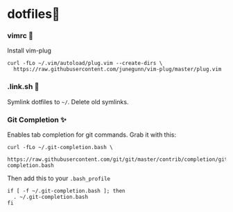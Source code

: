 # dotfiles🌲

### vimrc 🖤
Install vim-plug
```shell
curl -fLo ~/.vim/autoload/plug.vim --create-dirs \
  https://raw.githubusercontent.com/junegunn/vim-plug/master/plug.vim
```

### .link.sh 🔗
Symlink dotfiles to `~/`. Delete old symlinks. 

### Git Completion ✨
Enables tab completion for git commands. Grab it with this:

```shell
curl -fLo ~/.git-completion.bash \
  https://raw.githubusercontent.com/git/git/master/contrib/completion/git-completion.bash
```
Then add this to your `.bash_profile`
```shell
if [ -f ~/.git-completion.bash ]; then
  . ~/.git-completion.bash
fi
```
